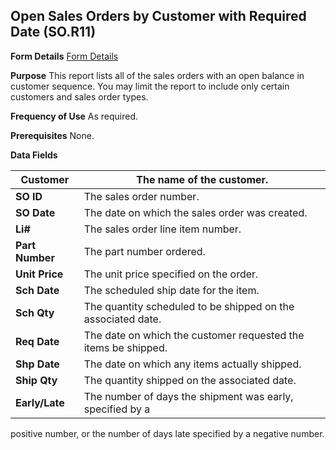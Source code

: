 ## Open Sales Orders by Customer with Required Date (SO.R11)
<PageHeader />

**Form Details**
[Form Details](../SO-R11-1/README.md)

**Purpose**
This report lists all of the sales orders with an open balance in customer
sequence. You may limit the report to include only certain customers and sales
order types.

**Frequency of Use**
As required.

**Prerequisites**
None.

**Data Fields**

| **Customer**    | The name of the customer.                                      |
| --------------- | -------------------------------------------------------------- |
| **SO ID**       | The sales order number.                                        |
| **SO Date**     | The date on which the sales order was created.                 |
| **Li#**         | The sales order line item number.                              |
| **Part Number** | The part number ordered.                                       |
| **Unit Price**  | The unit price specified on the order.                         |
| **Sch Date**    | The scheduled ship date for the item.                          |
| **Sch Qty**     | The quantity scheduled to be shipped on the associated date.   |
| **Req Date**    | The date on which the customer requested the items be shipped. |
| **Shp Date**    | The date on which any items actually shipped.                  |
| **Ship Qty**    | The quantity shipped on the associated date.                   |
| **Early/Late**  | The number of days the shipment was early, specified by a      |
positive number, or the number of days late specified by a negative number.

<badge text= "Version 8.10.57 " vertical="middle" />

<PageFooter />
